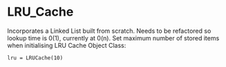 LRU_Cache
=========

Incorporates a Linked List built from scratch. Needs to be refactored so lookup time is 0(1), currently at 0(n). Set maximum number of stored items when initialising LRU Cache Object Class:

```
lru = LRUCache(10)
```
